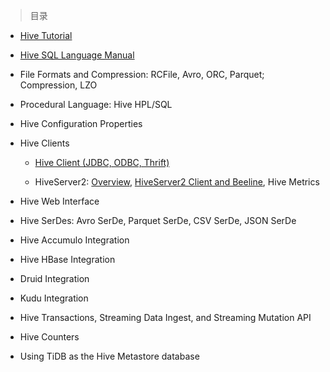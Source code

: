 
> 目录

- [Hive Tutorial](https://github.com/ZGG2016/hive-website/blob/master/User%20Documentation/Hive%20Tutorial.md)

- [Hive SQL Language Manual](https://github.com/ZGG2016/hive-website/blob/master/User%20Documentation/Hive%20SQL%20Language%20Manual/0%E7%9B%AE%E5%BD%95.md)

- File Formats and Compression:  RCFile, Avro, ORC, Parquet; Compression, LZO

- Procedural Language:  Hive HPL/SQL

- Hive Configuration Properties

- Hive Clients

	- [Hive Client (JDBC, ODBC, Thrift)](https://github.com/ZGG2016/hive-website/blob/master/User%20Documentation/Hive%20Clients/Hive%20Client%20(JDBC%2C%20ODBC%2C%20Thrift).md)

	- HiveServer2:  [Overview](https://github.com/ZGG2016/hive-website/blob/master/User%20Documentation/Hive%20Clients/HiveServer2%20Overview.md), [HiveServer2 Client and Beeline](https://github.com/ZGG2016/hive-website/blob/master/User%20Documentation/Hive%20Clients/HiveServer2%20Clients.md), Hive Metrics

- Hive Web Interface

- Hive SerDes:  Avro SerDe, Parquet SerDe, CSV SerDe, JSON SerDe   

- Hive Accumulo Integration

- Hive HBase Integration

- Druid Integration

- Kudu Integration

- Hive Transactions, Streaming Data Ingest, and Streaming Mutation API

- Hive Counters

- Using TiDB as the Hive Metastore database